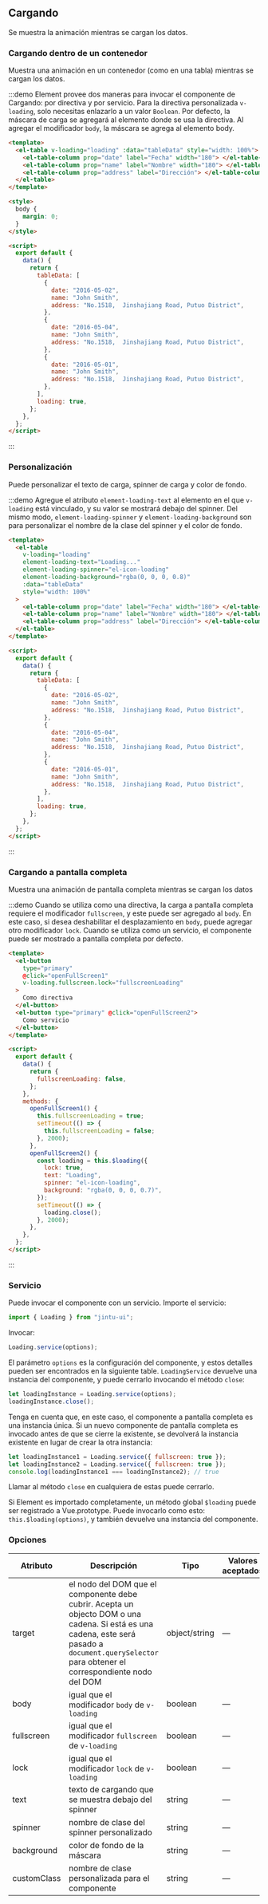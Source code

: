 ## Cargando

Se muestra la animación mientras se cargan los datos.

### Cargando dentro de un contenedor

Muestra una animación en un contenedor (como en una tabla) mientras se cargan los datos.

:::demo Element provee dos maneras para invocar el componente de Cargando: por directiva y por servicio. Para la directiva personalizada `v-loading`, solo necesitas enlazarlo a un valor `Boolean`. Por defecto, la máscara de carga se agregará al elemento donde se usa la directiva. Al agregar el modificador `body`, la máscara se agrega al elemento body.

```html
<template>
  <el-table v-loading="loading" :data="tableData" style="width: 100%">
    <el-table-column prop="date" label="Fecha" width="180"> </el-table-column>
    <el-table-column prop="name" label="Nombre" width="180"> </el-table-column>
    <el-table-column prop="address" label="Dirección"> </el-table-column>
  </el-table>
</template>

<style>
  body {
    margin: 0;
  }
</style>

<script>
  export default {
    data() {
      return {
        tableData: [
          {
            date: "2016-05-02",
            name: "John Smith",
            address: "No.1518,  Jinshajiang Road, Putuo District",
          },
          {
            date: "2016-05-04",
            name: "John Smith",
            address: "No.1518,  Jinshajiang Road, Putuo District",
          },
          {
            date: "2016-05-01",
            name: "John Smith",
            address: "No.1518,  Jinshajiang Road, Putuo District",
          },
        ],
        loading: true,
      };
    },
  };
</script>
```

:::

### Personalización

Puede personalizar el texto de carga, spinner de carga y color de fondo.

:::demo Agregue el atributo `element-loading-text` al elemento en el que `v-loading` está vinculado, y su valor se mostrará debajo del spinner. Del mismo modo, `element-loading-spinner` y `element-loading-background` son para personalizar el nombre de la clase del spinner y el color de fondo.

```html
<template>
  <el-table
    v-loading="loading"
    element-loading-text="Loading..."
    element-loading-spinner="el-icon-loading"
    element-loading-background="rgba(0, 0, 0, 0.8)"
    :data="tableData"
    style="width: 100%"
  >
    <el-table-column prop="date" label="Fecha" width="180"> </el-table-column>
    <el-table-column prop="name" label="Nombre" width="180"> </el-table-column>
    <el-table-column prop="address" label="Dirección"> </el-table-column>
  </el-table>
</template>

<script>
  export default {
    data() {
      return {
        tableData: [
          {
            date: "2016-05-02",
            name: "John Smith",
            address: "No.1518,  Jinshajiang Road, Putuo District",
          },
          {
            date: "2016-05-04",
            name: "John Smith",
            address: "No.1518,  Jinshajiang Road, Putuo District",
          },
          {
            date: "2016-05-01",
            name: "John Smith",
            address: "No.1518,  Jinshajiang Road, Putuo District",
          },
        ],
        loading: true,
      };
    },
  };
</script>
```

:::

### Cargando a pantalla completa

Muestra una animación de pantalla completa mientras se cargan los datos

:::demo Cuando se utiliza como una directiva, la carga a pantalla completa requiere el modificador `fullscreen`, y este puede ser agregado al `body`. En este caso, si desea deshabilitar el desplazamiento en `body`, puede agregar otro modificador `lock`. Cuando se utiliza como un servicio, el componente puede ser mostrado a pantalla completa por defecto.

```html
<template>
  <el-button
    type="primary"
    @click="openFullScreen1"
    v-loading.fullscreen.lock="fullscreenLoading"
  >
    Como directiva
  </el-button>
  <el-button type="primary" @click="openFullScreen2">
    Como servicio
  </el-button>
</template>

<script>
  export default {
    data() {
      return {
        fullscreenLoading: false,
      };
    },
    methods: {
      openFullScreen1() {
        this.fullscreenLoading = true;
        setTimeout(() => {
          this.fullscreenLoading = false;
        }, 2000);
      },
      openFullScreen2() {
        const loading = this.$loading({
          lock: true,
          text: "Loading",
          spinner: "el-icon-loading",
          background: "rgba(0, 0, 0, 0.7)",
        });
        setTimeout(() => {
          loading.close();
        }, 2000);
      },
    },
  };
</script>
```

:::

### Servicio

Puede invocar el componente con un servicio. Importe el servicio:

```javascript
import { Loading } from "jintu-ui";
```

Invocar:

```javascript
Loading.service(options);
```

El parámetro `options` es la configuración del componente, y estos detalles pueden ser encontrados en la siguiente table. `LoadingService` devuelve una instancia del componente, y puede cerrarlo invocando el método `close`:

```javascript
let loadingInstance = Loading.service(options);
loadingInstance.close();
```

Tenga en cuenta que, en este caso, el componente a pantalla completa es una instancia única. Si un nuevo componente de pantalla completa es invocado antes de que se cierre la existente, se devolverá la instancia existente en lugar de crear la otra instancia:

```javascript
let loadingInstance1 = Loading.service({ fullscreen: true });
let loadingInstance2 = Loading.service({ fullscreen: true });
console.log(loadingInstance1 === loadingInstance2); // true
```

Llamar al método `close` en cualquiera de estas puede cerrarlo.

Si Element es importado completamente, un método global `$loading` puede ser registrado a Vue.prototype. Puede invocarlo como esto: `this.$loading(options)`, y también devuelve una instancia del componente.

### Opciones

| Atributo    | Descripción                                                                                                                                                                                        | Tipo          | Valores aceptados | Por defecto   |
| ----------- | -------------------------------------------------------------------------------------------------------------------------------------------------------------------------------------------------- | ------------- | ----------------- | ------------- |
| target      | el nodo del DOM que el componente debe cubrir. Acepta un objecto DOM o una cadena. Si está es una cadena, este será pasado a `document.querySelector` para obtener el correspondiente nodo del DOM | object/string | —                 | document.body |
| body        | igual que el modificador `body` de `v-loading`                                                                                                                                                     | boolean       | —                 | false         |
| fullscreen  | igual que el modificador `fullscreen` de `v-loading`                                                                                                                                               | boolean       | —                 | true          |
| lock        | igual que el modificador `lock` de `v-loading`                                                                                                                                                     | boolean       | —                 | false         |
| text        | texto de cargando que se muestra debajo del spinner                                                                                                                                                | string        | —                 | —             |
| spinner     | nombre de clase del spinner personalizado                                                                                                                                                          | string        | —                 | —             |
| background  | color de fondo de la máscara                                                                                                                                                                       | string        | —                 | —             |
| customClass | nombre de clase personalizada para el componente                                                                                                                                                   | string        | —                 | —             |
